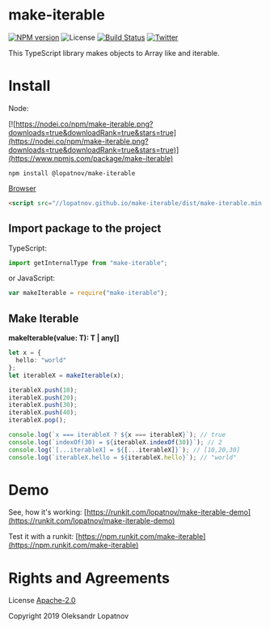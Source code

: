 # make-iterable

[![NPM version](https://badge.fury.io/js/make-iterable.svg)](https://badge.fury.io/js/make-iterable)
![License](https://img.shields.io/github/license/lopatnov/make-iterable)
[![Build Status](https://travis-ci.org/lopatnov/make-iterable.png?branch=master)](https://travis-ci.org/lopatnov/make-iterable)
[![Twitter](https://img.shields.io/twitter/url?url=https%3A%2F%2Fwww.npmjs.com%2Fpackage%2Fmake-iterable)](https://twitter.com/intent/tweet?text=Wow:&url=https%3A%2F%2Fwww.npmjs.com%2Fpackage%2Fmake-iterable)

This TypeScript library makes objects to Array like and iterable.

# Install

Node:

[![https://nodei.co/npm/make-iterable.png?downloads=true&downloadRank=true&stars=true](https://nodei.co/npm/make-iterable.png?downloads=true&downloadRank=true&stars=true)](https://www.npmjs.com/package/make-iterable)

```shell
npm install @lopatnov/make-iterable
```

[Browser](//lopatnov.github.io/make-iterable/dist/make-iterable.js)

```html
<script src="//lopatnov.github.io/make-iterable/dist/make-iterable.min.js"></script>
```

## Import package to the project

TypeScript:

```typescript
import getInternalType from "make-iterable";
```

or JavaScript:

```javascript
var makeIterable = require("make-iterable");
```

## Make Iterable

**makeIterable<T>(value: T): T | any[]**

```typescript
let x = {
  hello: "world"
};
let iterableX = makeIterable(x);

iterableX.push(10);
iterableX.push(20);
iterableX.push(30);
iterableX.push(40);
iterableX.pop();

console.log(`x === iterableX ? ${x === iterableX}`); // true
console.log(`indexOf(30) = ${iterableX.indexOf(30)}`); // 2
console.log(`[...iterableX] = ${[...iterableX]}`); // [10,20,30]
console.log(`iterableX.hello = ${iterableX.hello}`); // "world"
```

# Demo

See, how it's working: [https://runkit.com/lopatnov/make-iterable-demo](https://runkit.com/lopatnov/make-iterable-demo)

Test it with a runkit: [https://npm.runkit.com/make-iterable](https://npm.runkit.com/make-iterable)

# Rights and Agreements

License [Apache-2.0](https://github.com/lopatnov/make-iterable/blob/master/LICENSE)

Copyright 2019 Oleksandr Lopatnov
